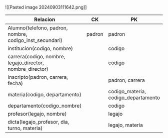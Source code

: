![[Pasted image 20240903111642.png]]

| Relacion                                                  | CK     | PK                                  | FK                     |     |
| --------------------------------------------------------- | ------ | ----------------------------------- | ---------------------- | --- |
| Alumno(telefono, padron, nombre, codigo_inst_secundari)   | padron | padron                              | codigo_inst_secundaria |     |
| institucion(codigo, nombre)                               |        | codigo                              |                        |     |
| carrera(codigo, nombre, legajo_director, nombre_director) |        | codigo                              |                        |     |
| inscripto(padron, carrera, fecha)                         |        | padron, carrera                     | padron, carrera        |     |
| materia(codigo, departamento)                             |        | codigo_materia, codigo_departamento | codigo_departamento    |     |
| departamento(codigo_nombre)                               |        | codigo                              |                        |     |
| profesor(legajo, nombre)                                  |        | legajo                              |                        |     |
| dicta(legajo_profesor, dia, turno, materia)               |        | legajo, materia                     |                        |     |
